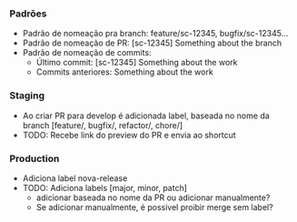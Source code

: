 ### Padrões
- Padrão de nomeação pra branch: feature/sc-12345, bugfix/sc-12345...
- Padrão de nomeação de PR: [sc-12345] Something about the branch
- Padrão de nomeação de commits:
  - Último commit: [sc-12345] Something about the work
  - Commits anteriores: Something about the work

### Staging
- Ao criar PR para develop é adicionada label, baseada no nome da branch [feature/, bugfix/, refactor/, chore/]
- TODO: Recebe link do preview do PR e envia ao shortcut

### Production
- Adiciona label nova-release
- TODO: Adiciona labels [major, minor, patch]
  - adicionar baseada no nome da PR ou adicionar manualmente?
  - Se adicionar manualmente, é possivel proibir merge sem label?